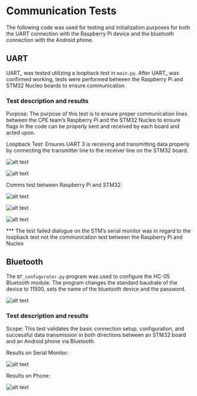 # Communication Tests

The following code was used for testing and initialization purposes for both the UART connection with the Raspberry Pi device and the bluetooth connection with the Android phone.

## UART
UART_ was tested utilizing a loopback test in `main.py`. After UART_ was confirmed working, tests were performed between the Raspberry Pi and STM32 Nucleo boards to ensure communication. 

### Test description and results
 Purpose: The purpose of this test is to ensure proper communication lines between the CPE team’s Raspberry Pi and the STM32 Nucleo to ensure flags in the code can be properly sent and received by each board and acted upon.

 Loopback Test: Ensures UART 3 is receiving and transmitting data properly by connecting the transmitter line to the receiver line on the STM32 board.
 
 ![alt text](Communication_Tests/images/image.png)

 ![alt text](Communication_Tests/images/images/image-1.png)

 Comms test between Raspberry Pi and STM32:

 ![alt text](Communication_Tests/images/image-2.png)

 ![alt text](Communication_Tests/images/image-3.png)
 
 ![alt text](Communication_Tests/images/image-4.png)

 *** The test failed dialogue on the STM’s serial monitor was in regard to the loopback test not the communication test between the Raspberry Pi and Nucleo
 

## Bluetooth
The `BT_confugurator.py` program was used to configure the HC-05 Bluetooth module. The program changes the standard baudrate of the device to 11500, sets the name of the bluetooth device and the password. 

![alt text](Communication_Tests/images/image-5.png)

### Test description and results
 Scope: This test validates the basic connection setup, configuration, and successful data transmission in both directions between an STM32 board and an Android phone via Bluetooth.

 Results on Serial Monitor:

 ![alt text](Communication_Tests/images/image-6.png)

 Results on Phone:

 ![alt text](Communication_Tests/images/image-7.png)
